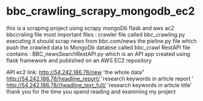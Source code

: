# bbc_crawling_scrapy_mongodb_ec2
this is a scraping project using scrapy mongoDb flask and aws ac2
bbccraling file most important files  : crawler file called bbc_crawling.py executing it should scrap news from bbc.com/news 
                          the pieline.py file which push the crawled data to MongoDb databse called bbc_crawl 
RestAPI file contains : BBC_newsSearchRestAPI.py which is an API app created using flask framework and published on an AWS EC2 repository 
                          
API ec2 link: http://54.242.186.78/new 'the whole data"
              http://54.242.186.78/headline_report/<key> 'research keywords in article report '
              http://54.242.186.78//headline_text_full/<key> 'research keywords in article title'
thank you for the time you spend reading and examining my project 
